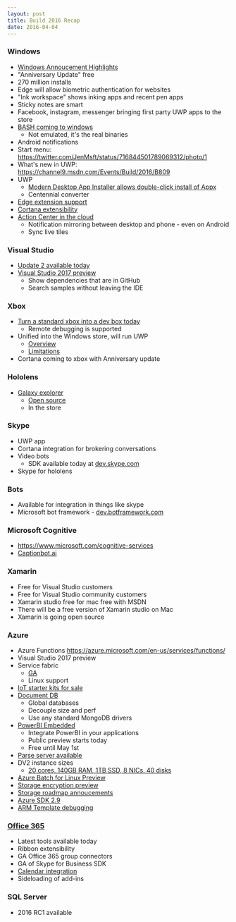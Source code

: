 ```yaml
---
layout: post
title: Build 2016 Recap
date: 2016-04-04
---
```


### Windows

* [Windows Annoucement Highlights](https://www.youtube.com/watch?v=_8tEE2a6M0U)
* "Anniversary Update" free
* 270 million installs
* Edge will allow biometric authentication for websites
* "Ink workspace" shows inking apps and recent pen apps
* Sticky notes are smart
* Facebook, instagram, messenger bringing first party UWP apps to the store
* [BASH coming to windows](https://blogs.windows.com/buildingapps/2016/03/30/run-bash-on-ubuntu-on-windows/)
    * Not emulated, it's the real binaries
* Android notifications
* Start menu: https://twitter.com/JenMsft/status/716844501789069312/photo/1
* What's new in UWP: https://channel9.msdn.com/Events/Build/2016/B809
* UWP
    * [Modern Desktop App Installer allows double-click install of Appx](https://channel9.msdn.com/Events/Build/2016/B809)
    * Centennial converter
* [Edge extension support](https://developer.microsoft.com/en-us/microsoft-edge/extensions/)
* [Cortana extensibility](https://channel9.msdn.com/Events/Build/2016/B834?ocid=player)
* [Action Center in the cloud](https://channel9.msdn.com/Events/Build/2016/B871)
    * Notification mirroring between desktop and phone - even on Android
    * Sync live tiles
    

### Visual Studio

* [Update 2 available today](https://blogs.msdn.microsoft.com/chuckw/2016/03/31/visual-studio-2015-update-2/)
* [Visual Studio 2017 preview](https://blogs.msdn.microsoft.com/visualstudio/2016/04/01/visual-studio-15-take-on-dependencies-stay-productive/)
    * Show dependencies that are in GitHub
    * Search samples without leaving the IDE


### Xbox

* [Turn a standard xbox into a dev box today](https://msdn.microsoft.com/en-us/windows/uwp/xbox-apps/devkit-activation)
    * Remote debugging is supported
* Unified into the Windows store, will run UWP
    * [Overview](https://channel9.msdn.com/Events/Build/2016/B883)
    * [Limitations](https://msdn.microsoft.com/library/windows/apps/mt693377)
* Cortana coming to xbox with Anniversary update

### Hololens

* [Galaxy explorer](https://microsoftstudios.com/hololens/shareyouridea/galaxy-explorer/)
    * [Open source](https://github.com/Microsoft/GalaxyExplorer)
    * In the store


### Skype

* UWP app
* Cortana integration for brokering conversations
* Video bots
    * SDK available today at [dev.skype.com](http://www.skype.com/en/developer/)
* Skype for hololens


### Bots

* Available for integration in things like skype
* Microsoft bot framework - [dev.botframework.com](https://dev.botframework.com/)


### Microsoft Cognitive

* https://www.microsoft.com/cognitive-services
* [Captionbot.ai](http://captionbot.ai)


### Xamarin

* Free for Visual Studio customers
* Free for Visual Studio community customers
* Xamarin studio free for mac free with MSDN
* There will be a free version of Xamarin studio on Mac
* Xamarin is going open source


### Azure

* Azure Functions https://azure.microsoft.com/en-us/services/functions/
* Visual Studio 2017 preview
* Service fabric
    * [GA](https://azure.microsoft.com/en-us/blog/azure-service-fabric-is-ga/)
    * Linux support
* [IoT starter kits for sale](https://azure.microsoft.com/en-us/develop/iot/starter-kits/)
* [Document DB](https://azure.microsoft.com/en-us/blog/documentdb-goes-planet-scale-with-global-databases-new-pricing-and-more-developer-choices/)
    * Global databases
    * Decouple size and perf
    * Use any standard MongoDB drivers
* [PowerBI Embedded](https://powerbi.microsoft.com/en-us/blog/embed-the-wow-of-power-bi-in-your-applications-with-microsoft-power-bi-embedded/)
    * Integrate PowerBI in your applications
    * Public preview starts today
    * Free until May 1st
* [Parse server available](https://azure.microsoft.com/en-us/blog/announcing-the-publication-of-parse-server-with-azure-managed-services/)
* DV2 instance sizes
    * [20 cores, 140GB RAM, 1TB SSD, 8 NICs, 40 disks](https://azure.microsoft.com/en-us/updates/announcing-new-dv2-series-virtual-machine-size/)
* [Azure Batch for Linux Preview](https://azure.microsoft.com/en-us/blog/announcing-support-of-linux-vm-on-azure-batch-service/)
* [Storage encryption preview](https://azure.microsoft.com/en-us/blog/build-2016-azure-storage-announcements/)
* [Storage roadmap annoucements](https://azure.microsoft.com/en-us/blog/build-2016-azure-storage-announcements/)
* [Azure SDK 2.9](https://azure.microsoft.com/en-us/blog/announcing-visual-studio-azure-tools-and-sdk-2-9/)
* [ARM Template debugging](https://azure.microsoft.com/en-us/blog/debugging-arm-template-deployments/)


### [Office 365](http://dev.office.com/blogs/build2016release)

* Latest tools available today
* Ribbon extensibility
* GA Office 365 group connectors
* GA of Skype for Business SDK
* [Calendar integration](http://www.theverge.com/2016/3/30/11331174/windows-10-cortana-desktop-update)
* Sideloading of add-ins


### SQL Server

* 2016 RC1 available
